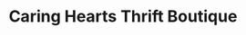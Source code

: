---
title: "Caring Hearts Thrift Boutique"
url: /allentown/caring-hearts-thrift-boutique/
shop: charity
---